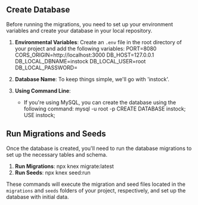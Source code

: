 ## Create Database
Before running the migrations, you need to set up your environment variables and create your database in your local repository.

1. **Environmental Variables**: Create an `.env` file in the root directory of your project and add the following variables:
    PORT=8080
    CORS_ORIGIN=http://localhost:3000
    DB_HOST=127.0.0.1
    DB_LOCAL_DBNAME=instock
    DB_LOCAL_USER=root
    DB_LOCAL_PASSWORD=<yourpassword>

2. **Database Name**: To keep things simple, we'll go with 'instock'.

3. **Using Command Line**:
   - If you're using MySQL, you can create the database using the following command:
     mysql -u root -p
     CREATE DATABASE instock;
     USE instock;

## Run Migrations and Seeds
Once the database is created, you'll need to run the database migrations to set up the necessary tables and schema.

1. **Run Migrations**: npx knex migrate:latest
2. **Run Seeds**: npx knex seed:run

These commands will execute the migration and seed files located in the `migrations` and `seeds` folders of your project, respectively, and set up the database with initial data.

